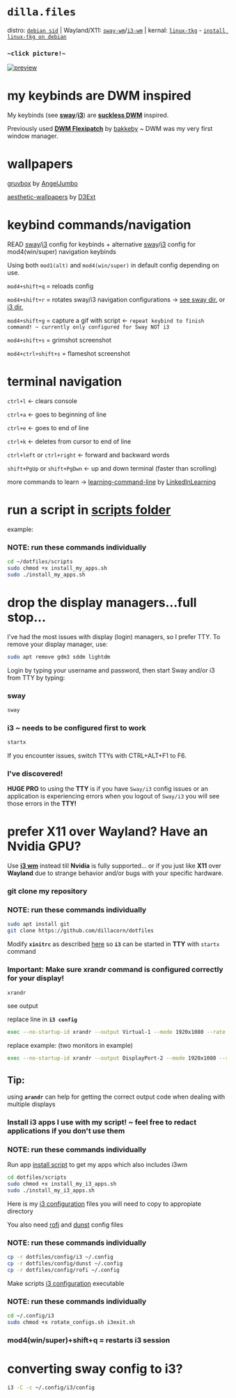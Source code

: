 # `dilla.files`
distro: [`debian sid`](https://www.debian.org/releases/sid/) | Wayland/X11: [`sway-wm`](https://github.com/swaywm/sway)/[`i3-wm`](https://github.com/i3/i3) | kernal: [`linux-tkg`](https://github.com/Frogging-Family/linux-tkg) - [`install linux-tkg on debian`](https://github.com/Frogging-Family/linux-tkg?tab=readme-ov-file#deb-debian-ubuntu-and-derivatives-and-rpm-fedora-suse-and-derivatives-based-distributions)

### `~click picture!~`
[![preview](https://i.imgur.com/1JOMnpC.png)](https://youtu.be/sL1O7zuQIuE)

# my keybinds are **DWM** inspired

My keybinds (see [**sway**](https://github.com/dillacorn/dotfiles/blob/main/config/sway/config)/[**i3**](https://github.com/dillacorn/dotfiles/blob/main/config/i3/config)) are [**suckless DWM**](https://dwm.suckless.org/) inspired.

Previously used [**DWM Flexipatch**](https://github.com/bakkeby/dwm-flexipatch) by [bakkeby](https://github.com/bakkeby) ~ DWM was my very first window manager.

# wallpapers

[gruvbox](https://github.com/AngelJumbo/gruvbox-wallpapers) by [AngelJumbo](https://github.com/AngelJumbo)

[aesthetic-wallpapers](https://github.com/D3Ext/aesthetic-wallpapers) by [D3Ext](https://github.com/D3Ext)

# keybind commands/navigation

READ [sway](https://github.com/dillacorn/dotfiles/blob/main/config/sway/config)/[i3](https://github.com/dillacorn/dotfiles/blob/main/config/i3/config) config for keybinds + alternative [sway](https://github.com/dillacorn/dotfiles/blob/main/config/sway/super_navigation.config)/[i3](https://github.com/dillacorn/dotfiles/blob/main/config/i3/super_navigation.config) config for mod4(win/super) navigation keybinds

Using both `mod1(alt)` and `mod4(win/super)` in default config depending on use.

`mod4+shift+q` = reloads config

`mod4+shift+r` = rotates sway/i3 navigation configurations -> [see sway dir.](https://github.com/Dillacorn/dotfiles/tree/main/config/sway) or [i3 dir.](https://github.com/Dillacorn/dotfiles/tree/main/config/i3)

`mod4+shift+g` = capture a gif with script <- `repeat keybind to finish command! ~ currently only configured for Sway NOT i3`

`mod4+shift+s` = grimshot screenshot

`mod4+ctrl+shift+s` = flameshot screenshot

# terminal navigation

`ctrl+l` <- clears console

`ctrl+a` <- goes to beginning of line

`ctrl+e` <- goes to end of line

`ctrl+k` <- deletes from cursor to end of line

`ctrl+left` or `ctrl+right` <- forward and backward words

`shift+PgUp` or `shift+PgDwn` <- up and down terminal (faster than scrolling)

more commands to learn -> [learning-command-line](https://github.com/LinkedInLearning/learning-linux-command-line-3005201/blob/e0cfdc8244b804b57c04b5cffc55c0b322122457/commands.md) by [LinkedInLearning](https://github.com/LinkedInLearning)

# run a script in [scripts folder](https://github.com/dillacorn/dotfiles/tree/main/scripts)

example:

### NOTE: run these commands individually

```sh
cd ~/dotfiles/scripts
sudo chmod +x install_my_apps.sh
sudo ./install_my_apps.sh
```

# drop the display managers...full stop...

I've had the most issues with display (login) managers, so I prefer TTY. To remove your display manager, use:

```sh
sudo apt remove gdm3 sddm lightdm
```

Login by typing your username and password, then start Sway and/or i3 from TTY by typing:

### **sway**
```sh
sway
```

### **i3** ~ needs to be configured first to work
```sh
startx
```

If you encounter issues, switch TTYs with CTRL+ALT+F1 to F6.

### I've discovered!
**HUGE PRO** to using the **TTY** is if you have `Sway/i3` config issues or an application is experiencing errors when you logout of `Sway/i3` you will see those errors in the **TTY!**

# prefer X11 over Wayland? Have an Nvidia GPU?

Use [**i3 wm**](https://github.com/i3/i3) instead till **Nvidia** is fully supported... or if you just like **X11** over **Wayland** due to strange behavior and/or bugs with your specific hardware.

### git clone my repository

### NOTE: run these commands individually

```sh
sudo apt install git
git clone https://github.com/dillacorn/dotfiles
```

Modify **`xinitrc`** as described [here](https://github.com/dillacorn/dotfiles/blob/main/etc/X11/xinit/xinitrc) so **`i3`** can be started in **TTY** with `startx` command

### **Important:** Make sure **xrandr** command is configured correctly for your display!

```sh
xrandr
```
see output

replace line in **`i3 config`**

```sh
exec --no-startup-id xrandr --output Virtual-1 --mode 1920x1080 --rate 60
```
replace example: (two monitors in example)
```sh
exec --no-startup-id xrandr --output DisplayPort-2 --mode 1920x1080 --rate 240 --pos 0x0 --output HDMI-0 --mode 1920x1080 --rate 60 --pos 1920x0
```
## Tip:
using **`arandr`** can help for getting the correct output code when dealing with multiple displays

### Install i3 apps I use with my script! ~ feel free to redact applications if you don't use them

### NOTE: run these commands individually

Run app [install script](https://github.com/dillacorn/dotfiles/blob/main/scripts/install_my_i3_apps.sh) to get my apps which also includes i3wm

```sh
cd dotfiles/scripts
sudo chmod +x install_my_i3_apps.sh
sudo ./install_my_i3_apps.sh
```

Here is my [i3 configuration](https://github.com/dillacorn/dotfiles/tree/main/config/i3) files you will need to copy to appropiate directory

You also need [rofi](https://github.com/dillacorn/dotfiles/tree/main/config/rofi) and [dunst](https://github.com/dillacorn/dotfiles/tree/main/config/dunst) config files

### NOTE: run these commands individually

```sh
cp -r dotfiles/config/i3 ~/.config
cp -r dotfiles/config/dunst ~/.config
cp -r dotfiles/config/rofi ~/.config
```

Make scripts [i3 configuration](https://github.com/dillacorn/dotfiles/tree/main/config/i3) executable

### NOTE: run these commands individually

```sh
cd ~/.config/i3
sudo chmod +x rotate_configs.sh i3exit.sh
```

### mod4(win/super)+shift+q = restarts i3 session

# converting sway config to i3?

```sh
i3 -C -c ~/.config/i3/config
```
